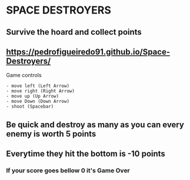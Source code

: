 # SPACE DESTROYERS 

## Survive the hoard and collect points

## https://pedrofigueiredo91.github.io/Space-Destroyers/


Game controls

    - move left (Left Arrow)
    - move right (Right Arrow)
    - move up (Up Arrow)
    - move Down (Down Arrow)
    - shoot (Spacebar)

## Be quick and destroy as many as you can every enemy is worth 5 points 
## Everytime they hit the bottom is -10 points 

### If your score goes bellow 0 it's Game Over